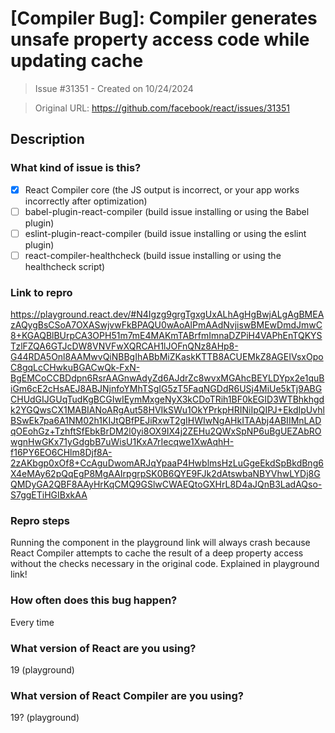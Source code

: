 # [Compiler Bug]: Compiler generates unsafe property access code while updating cache

> Issue #31351 - Created on 10/24/2024

> Original URL: https://github.com/facebook/react/issues/31351

## Description

### What kind of issue is this?

- [X] React Compiler core (the JS output is incorrect, or your app works incorrectly after optimization)
- [ ] babel-plugin-react-compiler (build issue installing or using the Babel plugin)
- [ ] eslint-plugin-react-compiler (build issue installing or using the eslint plugin)
- [ ] react-compiler-healthcheck (build issue installing or using the healthcheck script)

### Link to repro

https://playground.react.dev/#N4Igzg9grgTgxgUxALhAgHgBwjALgAgBMEAzAQygBsCSoA7OXASwjvwFkBPAQU0wAoAlPmAAdNvjiswBMEwDmdJmwC8+KGAQBlBUrpCA3OPH51m7mE4MAKmTABrfmImnaDZPiH4VAPhEnTQKYSTzlFZQA6GTJcDW8VNVFwXQRCAH1lJOFnQNz8AHp8-G44RDA5Onl8AAMwvQiNBBgIhABbMiZKaskKTTB8ACUEMkZ8AGEIVsxOpoC8gqLcCHwkuBGACwQk-FxN-BgEMCoCCBDdpn6RsrAAGnwAdyZd6AJdrZc8wvxMGAhcBEYLDYpx2e1quBiGm6cE2cHsAEJ8ABJNjnfoYMhTSgIG5zT5FaqNGDdR6USj4MiUe5kTj9ABGCHUdGIJGUqTudKgBCGIwIEymMxgeNyX3kCDoTRih1BF0kEGID3WTBhkhgdk2YGQwsCX1MABIANoARgAut58HVIkSWu1OkYPrkpHRINiIpQIPJ+EkdIpUvhlBSwEk7pa6A1NM02h1KIJtQBfPEJiRxwT2gIHWIwNgAHkITAAbj4ABIIMnLADqOEohGz+TzhftSfEbkBrDM2l0yi8OX9IX4j2ZEHu2QWxSpNP6uBgUEZAbROwgnHwGKx71yGdgbB7uWisU1KxA7rIecqwe1XwAqhH-f16PY6EO6CHlm8Djf8A-2zAKbgp0xOf8+CcAguDwomARJqYpaaP4HwblmsHzLuGgeEkdSpBkdBng6X4eMAy62pQqEgP8MgAAIrpgrpSK0B6QYE9FJk2dAtswbaNBYVhwLYDj8GQMDyGA2QBF8AAyHrKqCMQ9GSlwCWAEQtoGXHrL8D4aJQnB3LadAQso-S7ggETiHGIBxkAA

### Repro steps

Running the component in the playground link will always crash because React Compiler attempts to cache the result of a deep property access without the checks necessary in the original code. Explained in playground link!

### How often does this bug happen?

Every time

### What version of React are you using?

19 (playground)

### What version of React Compiler are you using?

19? (playground)
